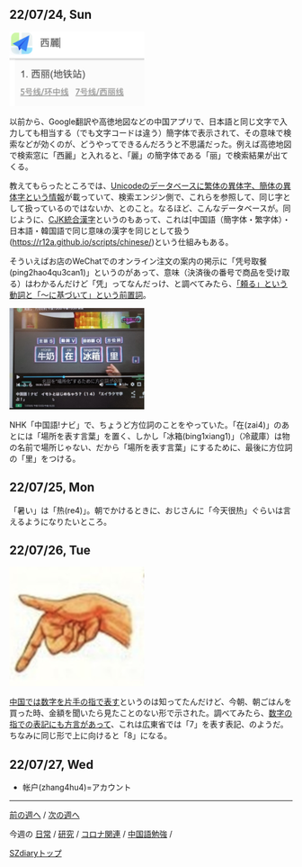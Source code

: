 ## 22/07/24, Sun

<img src="https://github.com/akita11/SZdiary/blob/main/diary/photo/2022-07-23_22.32.46.png" width="240px">

以前から、Google翻訳や高徳地図などの中国アプリで、日本語と同じ文字で入力しても相当する（でも文字コードは違う）簡字体で表示されて、その意味で検索などが効くのが、どうやってできるんだろうと不思議だった。例えば高徳地図で検索窓に「西麗」と入れると、「麗」の簡字体である「丽」で検索結果が出てくる。

教えてもらったところでは、[Unicodeのデータベースに繁体の異体字、簡体の異体字という情報](https://www.unicode.org/cgi-bin/GetUnihanData.pl?codepoint=9E97&useutf8=true#:~:text=l%C3%AD%200697.031%3Al%C3%AC-,Variants,-Data%20type)が載っていて、検索エンジン側で、これらを参照して、同じ字として扱っているのではないか、とのこと。なるほど、こんなデータベースが。同じように、[CJK統合漢字](https://kotobank.jp/word/CJK%E7%B5%B1%E5%90%88%E6%BC%A2%E5%AD%97-3928#:~:text=%E4%B8%AD%E5%9B%BD%E8%AA%9E%E3%80%81%E6%97%A5%E6%9C%AC%E8%AA%9E%E3%80%81%E9%9F%93%E5%9B%BD,%E3%82%92%E5%90%8C%E3%81%98%E6%BC%A2%E5%AD%97%E3%81%A8%E3%81%97%E3%81%A6%E6%89%B1%E3%81%86%E3%80%82)というのもあって、これは[中国語（簡字体・繁字体）・日本語・韓国語で同じ意味の漢字を同じとして扱う(https://r12a.github.io/scripts/chinese/)という仕組みもある。

そういえばお店のWeChatでのオンライン注文の案内の掲示に「凭号取餐(ping2hao4qu3can1)」というのがあって、意味（決済後の番号で商品を受け取る）はわかるんだけど「凭」ってなんだっけ、と調べてみたら、[「頼る」という動詞と「〜に基づいて」という前置詞](https://cjjc.weblio.jp/content/%E5%87%AD)。

<img src="https://github.com/akita11/SZdiary/blob/main/diary/photo/2022-07-24_22.01.42.jpg" width="240px">

NHK「中国語!ナビ」で、ちょうど方位詞のことをやっていた。「在(zai4)」のあとには「場所を表す言葉」を置く、しかし「冰箱(bing1xiang1)」（冷蔵庫）は物の名前で場所じゃない、だから「場所を表す言葉」にするために、最後に方位詞の「里」をつける。


## 22/07/25, Mon

「暑い」は「热(re4)」。朝でかけるときに、おじさんに「今天很热」ぐらいは言えるようになりたいところ。


## 22/07/26, Tue

<img src="https://github.com/akita11/SZdiary/blob/main/diary/photo/2022-07-26_9.06.21.png" width="240px">

[中国では数字を片手の指で表す](http://huaihua.blog5.fc2.com/blog-entry-104.html)というのは知ってたんだけど、今朝、朝ごはんを買った時、金額を聞いたら見たことのない形で示された。調べてみたら、[数字の指での表記にも方言があって](https://japan.visitbeijing.com.cn/article/47JwUtEgClH)、これは広東省では「7」を表す表記、のようだ。ちなみに同じ形で上に向けると「8」になる。


## 22/07/27, Wed

- 帐户(zhang4hu4)=アカウント


***

[前の週へ](2206-5.md) /
[次の週へ](2207-3.md)

今週の
[日常](../diary/2207-4.md) /
[研究](../research/2207-4.md) /
[コロナ関連](../covid19/2207-4.md) / 
[中国語勉強](../chinese/2207-4.md) / 

[SZdiaryトップ](../../README.md)
